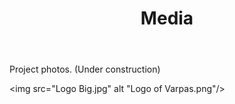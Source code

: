 ﻿---
layout: page
title: Media
permalink: /Media/
---



<body>

<p>Project photos. (Under construction)</p>

<img src="Logo Big.jpg" alt "Logo of Varpas.png"/>


</body>

